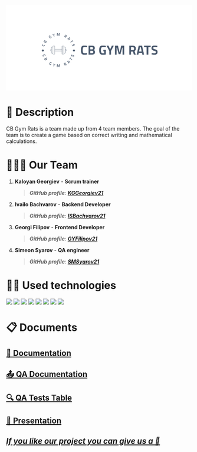 <p align = "center">
 <img src = "game/game/assets/Logo.png" alt = "logo">
 <br>
  <h1>📄 Description </h1>
  CB Gym Rats is a team made up from 4 team members. The goal of the team is to create a game based on correct writing and mathematical calculations.
  <h1>🧑‍🤝‍🧑 Our Team </h1>
  <p>
  
1. **Kaloyan Georgiev** - **Scrum trainer**	
   > ***GitHub profile***: [***KGGeorgiev21***](https://github.com/KGGeorgiev21)	

2. **Ivailo Bachvarov** - **Backend Developer** 
   > ***GitHub profile***: [***ISBachvarov21***](https://github.com/ISBachvarov21)	

3. **Georgi Filipov** - **Frontend Developer** 
   > ***GitHub profile***: [***GYFilipov21***](https://github.com/GYFilipov21)	

4. **Simeon Syarov** - **QA engineer** 
   > ***GitHub profile***: [***SMSyarov21***](https://github.com/SMSyarov21)
  </p>
  
  <h1>👨‍💻 Used technologies</h1>
  <p align="left"> 
	<a> <img src="https://img.icons8.com/ios-filled/50/4a90e2/c-plus-plus-logo.png"/> </a> 
	<a> <img src="https://upload.wikimedia.org/wikipedia/commons/thumb/b/bf/SFML2.svg/1280px-SFML2.svg.png" width="50"</a>
	<a> <img src="https://img.icons8.com/fluency/48/000000/visual-studio.png"/> </a>
	<a> <img src="https://img.icons8.com/color/48/000000/microsoft-teams.png"/> </a>
	<a> <img src="https://img.icons8.com/color/48/000000/microsoft-word-2019--v2.png"/>  </a>
	<a> <img src="https://img.icons8.com/color/48/000000/microsoft-powerpoint-2019--v1.png"/>  </a>
	<a> <img src="https://img.icons8.com/color/48/000000/microsoft-excel-2019--v1.png"></a>
	<a> <img src="https://img.icons8.com/color/48/000000/adobe-photoshop--v1.png"/>  </a>

  </p>
	
   
   <h1>📋 Documents</h1>
  <p>
 <h2> <a href ="https://codingburgas-my.sharepoint.com/:w:/g/personal/kggeorgiev21_codingburgas_bg/EcPBUIIpTR5KhKoGPCMDIS0B7QDZAduG_-hQ6ym1lghS3Q?e=brX7bE" >📜 Documentation</h2>
 <h2> <a href = "https://codingburgas-my.sharepoint.com/:w:/g/personal/kggeorgiev21_codingburgas_bg/EXumR_J5yopJvEL0IPAcASUB90KNKBky1U2t4wWY3ZGLOg?e=5Xto0M">📤 QA Documentation</h2>
 <h2> <a href = "https://codingburgas-my.sharepoint.com/:x:/g/personal/kggeorgiev21_codingburgas_bg/EfWiFhyLAhRIorMpnj2zahUBqLs6lx6yrbLfgD8NsNWmwg?e=5dSd6r">🔍 QA Tests Table</h2>
 <h2> <a href ="https://codingburgas-my.sharepoint.com/:p:/g/personal/kggeorgiev21_codingburgas_bg/EfguQD25ADVNqoZ3nw5oraMBKYHBvj3lG9QQ_iafsblfKA?e=VmNTI8" >📰 Presentation</h2>
</p>
	
	
## ***If you like our project you can give us a 🌟***
